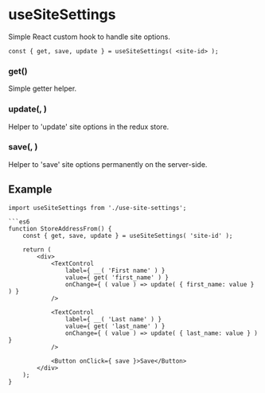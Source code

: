 # useSiteSettings

Simple React custom hook to handle site options.

```es6
const { get, save, update } = useSiteSettings( <site-id> );
```
### get(<key>)

Simple getter helper.

### update(<key>, <value>)

Helper to 'update' site options in the redux store.
### save(<key>, <value>)

Helper to 'save' site options permanently on the server-side.

## Example

```es6
import useSiteSettings from './use-site-settings';

```es6
function StoreAddressFrom() {
	const { get, save, update } = useSiteSettings( 'site-id' );

	return (
		<div>
			<TextControl
				label={ __( 'First name' ) }
				value={ get( 'first_name' ) }
				onChange={ ( value ) => update( { first_name: value } ) }
			/>

			<TextControl
				label={ __( 'Last name' ) }
				value={ get( 'last_name' ) }
				onChange={ ( value ) => update( { last_name: value } ) }
			/>

			<Button onClick={ save }>Save</Button>
		</div>
	);
}
```

